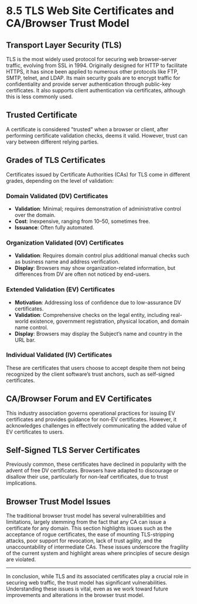 # 8.5 TLS Web Site Certificates and CA/Browser Trust Model

## Transport Layer Security (TLS)
TLS is the most widely used protocol for securing web browser-server traffic, evolving from SSL in 1994. Originally designed for HTTP to facilitate HTTPS, it has since been applied to numerous other protocols like FTP, SMTP, telnet, and LDAP. Its main security goals are to encrypt traffic for confidentiality and provide server authentication through public-key certificates. It also supports client authentication via certificates, although this is less commonly used.

## Trusted Certificate
A certificate is considered "trusted" when a browser or client, after performing certificate validation checks, deems it valid. However, trust can vary between different relying parties.

## Grades of TLS Certificates
Certificates issued by Certificate Authorities (CAs) for TLS come in different grades, depending on the level of validation:

### Domain Validated (DV) Certificates
- **Validation**: Minimal; requires demonstration of administrative control over the domain.
- **Cost**: Inexpensive, ranging from $10–$50, sometimes free.
- **Issuance**: Often fully automated.

### Organization Validated (OV) Certificates
- **Validation**: Requires domain control plus additional manual checks such as business name and address verification.
- **Display**: Browsers may show organization-related information, but differences from DV are often not noticed by end-users.

### Extended Validation (EV) Certificates
- **Motivation**: Addressing loss of confidence due to low-assurance DV certificates.
- **Validation**: Comprehensive checks on the legal entity, including real-world existence, government registration, physical location, and domain name control.
- **Display**: Browsers may display the Subject’s name and country in the URL bar.

### Individual Validated (IV) Certificates
These are certificates that users choose to accept despite them not being recognized by the client software’s trust anchors, such as self-signed certificates.

## CA/Browser Forum and EV Certificates
This industry association governs operational practices for issuing EV certificates and provides guidance for non-EV certificates. However, it acknowledges challenges in effectively communicating the added value of EV certificates to users.

## Self-Signed TLS Server Certificates
Previously common, these certificates have declined in popularity with the advent of free DV certificates. Browsers have adapted to discourage or disallow their use, particularly for non-leaf certificates, due to trust implications.

## Browser Trust Model Issues
The traditional browser trust model has several vulnerabilities and limitations, largely stemming from the fact that any CA can issue a certificate for any domain. This section highlights issues such as the acceptance of rogue certificates, the ease of mounting TLS-stripping attacks, poor support for revocation, lack of trust agility, and the unaccountability of intermediate CAs. These issues underscore the fragility of the current system and highlight areas where principles of secure design are violated.

---

In conclusion, while TLS and its associated certificates play a crucial role in securing web traffic, the trust model has significant vulnerabilities. Understanding these issues is vital, even as we work toward future improvements and alterations in the browser trust model.

